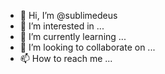 - 👋 Hi, I’m @sublimedeus
- 👀 I’m interested in ...
- 🌱 I’m currently learning ...
- 💞️ I’m looking to collaborate on ...
- 📫 How to reach me ...

<!---
sublimedeus/sublimedeus is a ✨ special ✨ repository because its `README.md` (this file) appears on your GitHub profile.
You can click the Preview link to take a look at your changes.
--->
